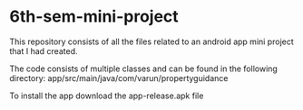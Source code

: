 # 6th-sem-mini-project

This repository consists of all the files related to an android app mini project that 
I had created.

The code consists of multiple classes and can be found in the following directory:
app/src/main/java/com/varun/propertyguidance

To install the app download the app-release.apk file
